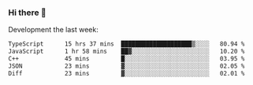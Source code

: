 ### Hi there 👋

Development the last week:
<!--START_SECTION:waka-->

```txt
TypeScript      15 hrs 37 mins  ████████████████████▒░░░░   80.94 %
JavaScript      1 hr 58 mins    ██▓░░░░░░░░░░░░░░░░░░░░░░   10.20 %
C++             45 mins         █░░░░░░░░░░░░░░░░░░░░░░░░   03.95 %
JSON            23 mins         ▓░░░░░░░░░░░░░░░░░░░░░░░░   02.05 %
Diff            23 mins         ▓░░░░░░░░░░░░░░░░░░░░░░░░   02.01 %
```

<!--END_SECTION:waka-->

<!--
**JASONPANGGO/jasonpanggo** is a ✨ _special_ ✨ repository because its `README.md` (this file) appears on your GitHub profile.

Here are some ideas to get you started:

- 🔭 I’m currently working on ...
- 🌱 I’m currently learning ...
- 👯 I’m looking to collaborate on ...
- 🤔 I’m looking for help with ...
- 💬 Ask me about ...
- 📫 How to reach me: ...
- 😄 Pronouns: ...
- ⚡ Fun fact: ...
-->
